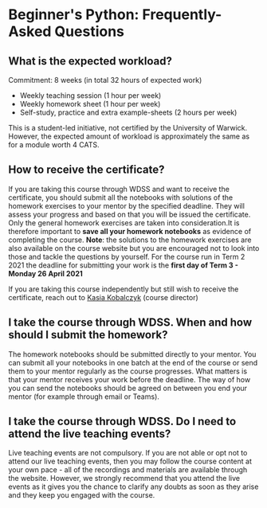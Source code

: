 # Beginner's Python: Frequently-Asked Questions

## What is the expected workload?
Commitment: 8 weeks (in total 32 hours of expected work)
 - Weekly teaching session (1 hour per week)
 - Weekly homework sheet (1 hour per week)
 - Self-study, practice and extra example-sheets (2 hours per week)
 
This is a student-led initiative, not certified by the University of Warwick. However, the expected amount of workload is approximately the same as for a module worth 4 CATS.

## How to receive the certificate?
If you are taking this course through WDSS and want to receive the certificate, you should  submit all  the notebooks  with solutions of  the homework exercises  to  your mentor by the specified deadline. They will assess your progress and based on that you will be issued the certificate. Only the general homework exercises are taken into consideration.It is therefore important to **save all your homework notebooks** as evidence of completing the course. **Note**: the solutions to the homework exercises are also available on the course website but you are encouraged not to look into those and tackle the questions by yourself. For the course run in Term 2 2021 the deadline for submitting your work is the **first day of Term 3 - Monday 26 April 2021**

If you are taking this course independently but still wish to receive the certificate, reach out to [Kasia Kobalczyk](https://www.linkedin.com/in/katarzyna-kobalczyk/) (course director)

## I take the course through WDSS. When and how should I submit the homework?
The homework notebooks should be submitted directly to your mentor. You can submit all your notebooks in one batch at the end of the course or send them to your mentor regularly as the course progresses. What matters is that your mentor receives your work before the deadline. The way of how you can send the notebooks should be agreed on between you end your mentor (for example through email or Teams).


## I take the course through WDSS. Do I need to attend the live teaching events? 
Live teaching events are not compulsory. If you are not able or opt not to attend our live teaching events, then you may follow the course content at your own pace - all of the recordings and materials are available through the website. However, we strongly recommend that you attend the live events as it gives you the chance to clarify any doubts as soon as they arise and they keep you engaged with the course.


